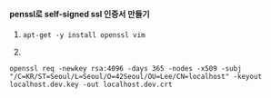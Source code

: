 #### penssl로 self-signed ssl 인증서 만들기

1. `apt-get -y install openssl vim`

 

2.

```
openssl req -newkey rsa:4096 -days 365 -nodes -x509 -subj "/C=KR/ST=Seoul/L=Seoul/O=42Seoul/OU=Lee/CN=localhost" -keyout localhost.dev.key -out localhost.dev.crt
```

